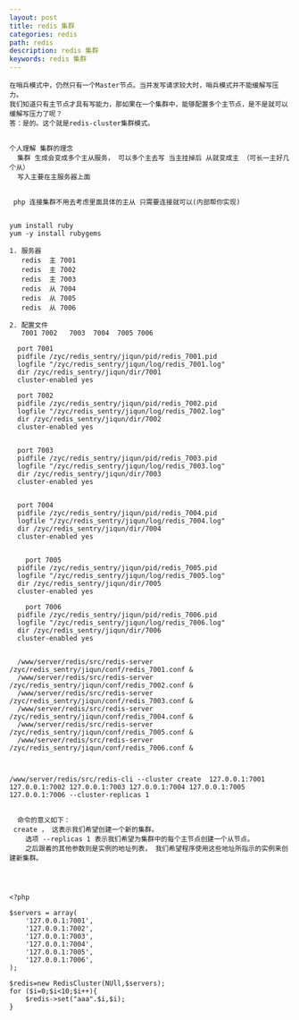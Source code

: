 ```yaml
---
layout: post
title: redis 集群
categories: redis
path: redis
description: redis 集群
keywords: redis 集群
---	
```

    
    在哨兵模式中，仍然只有一个Master节点。当并发写请求较大时，哨兵模式并不能缓解写压力。
	我们知道只有主节点才具有写能力，那如果在一个集群中，能够配置多个主节点，是不是就可以缓解写压力了呢？
	答：是的。这个就是redis-cluster集群模式。
	
	
	个人理解 集群的理念
	  集群 生成会变成多个主从服务， 可以多个主去写 当主挂掉后 从就变成主 （可长一主好几个从）
	  写入主要在主服务器上面
	
	
	 php 连接集群不用去考虑里面具体的主从 只需要连接就可以(内部帮你实现)
	
	
	yum install ruby 
	yum -y install rubygems
	
	1. 服务器
	   redis  主 7001
	   redis  主 7002
	   redis  主 7003
	   redis  从 7004
	   redis  从 7005
	   redis  从 7006
	
	2. 配置文件
	   7001 7002   7003  7004  7005 7006
	
	  port 7001
	  pidfile /zyc/redis_sentry/jiqun/pid/redis_7001.pid
	  logfile "/zyc/redis_sentry/jiqun/log/redis_7001.log" 
	  dir /zyc/redis_sentry/jiqun/dir/7001
	  cluster-enabled yes
	 
	  port 7002
	  pidfile /zyc/redis_sentry/jiqun/pid/redis_7002.pid
	  logfile "/zyc/redis_sentry/jiqun/log/redis_7002.log" 
	  dir /zyc/redis_sentry/jiqun/dir/7002
	  cluster-enabled yes
	 
	
	  port 7003
	  pidfile /zyc/redis_sentry/jiqun/pid/redis_7003.pid
	  logfile "/zyc/redis_sentry/jiqun/log/redis_7003.log" 
	  dir /zyc/redis_sentry/jiqun/dir/7003
	  cluster-enabled yes
	
	
	  port 7004
	  pidfile /zyc/redis_sentry/jiqun/pid/redis_7004.pid
	  logfile "/zyc/redis_sentry/jiqun/log/redis_7004.log" 
	  dir /zyc/redis_sentry/jiqun/dir/7004
	  cluster-enabled yes
	
	
	    port 7005
	  pidfile /zyc/redis_sentry/jiqun/pid/redis_7005.pid
	  logfile "/zyc/redis_sentry/jiqun/log/redis_7005.log" 
	  dir /zyc/redis_sentry/jiqun/dir/7005
	  cluster-enabled yes
	
	    port 7006
	  pidfile /zyc/redis_sentry/jiqun/pid/redis_7006.pid
	  logfile "/zyc/redis_sentry/jiqun/log/redis_7006.log" 
	  dir /zyc/redis_sentry/jiqun/dir/7006
	  cluster-enabled yes
	
	
	  /www/server/redis/src/redis-server  /zyc/redis_sentry/jiqun/conf/redis_7001.conf &
	  /www/server/redis/src/redis-server  /zyc/redis_sentry/jiqun/conf/redis_7002.conf &
	  /www/server/redis/src/redis-server  /zyc/redis_sentry/jiqun/conf/redis_7003.conf &
	  /www/server/redis/src/redis-server  /zyc/redis_sentry/jiqun/conf/redis_7004.conf &
	  /www/server/redis/src/redis-server  /zyc/redis_sentry/jiqun/conf/redis_7005.conf &
	  /www/server/redis/src/redis-server  /zyc/redis_sentry/jiqun/conf/redis_7006.conf &
	
	
	
	/www/server/redis/src/redis-cli --cluster create  127.0.0.1:7001 127.0.0.1:7002 127.0.0.1:7003 127.0.0.1:7004 127.0.0.1:7005 127.0.0.1:7006 --cluster-replicas 1
	
	
	  命令的意义如下：
	 create ， 这表示我们希望创建一个新的集群。
		选项 --replicas 1 表示我们希望为集群中的每个主节点创建一个从节点。
		之后跟着的其他参数则是实例的地址列表， 我们希望程序使用这些地址所指示的实例来创建新集群。



	
	<?php
	
	$servers = array(
	    '127.0.0.1:7001',
	    '127.0.0.1:7002',
	    '127.0.0.1:7003',
	    '127.0.0.1:7004',
	    '127.0.0.1:7005',
	    '127.0.0.1:7006',
	);
	
	$redis=new RedisCluster(NUll,$servers);
	for ($i=0;$i<10;$i++){
	    $redis->set("aaa".$i,$i);
	}
